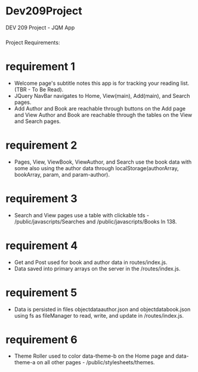 # Dev209Project
DEV 209 Project - JQM App
###
Project Requirements:
# requirement 1
- Welcome page's subtitle notes this app is for tracking your reading list. (TBR - To Be Read).
- JQuery NavBar navigates to Home, View(main), Add(main), and Search pages. 
- Add Author and Book are reachable through buttons on the Add page and View Author and Book are reachable through the tables on the View and Search pages.
#
# requirement 2
- Pages, View, ViewBook, ViewAuthor, and Search use the book data with some also using the author data through localStorage(authorArray, bookArray, param, and param-author).
#
# requirement 3
- Search and View pages use a table with clickable tds - /public/javascripts/Searches and /public/javascripts/Books ln 138.
#
# requirement 4
- Get and Post used for book and author data in routes/index.js.
- Data saved into primary arrays on the server in the /routes/index.js. 
#
# requirement 5
- Data is persisted in files objectdataauthor.json and objectdatabook.json using fs as fileManager to read, write, and update in /routes/index.js.
#
# requirement 6
- Theme Roller used to color data-theme-b on the Home page and data-theme-a on all other pages - /public/stylesheets/themes.



